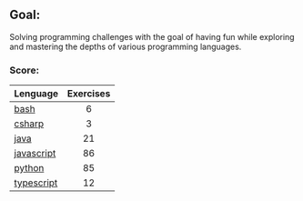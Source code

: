 ## Goal:
Solving programming challenges with the goal of having fun while exploring and mastering the depths of various programming languages.

### Score:
| Lenguage | Exercises |
|---|:---:|
| [bash](/bash) | 6 |
| [csharp](/csharp) | 3 |
| [java](/java) | 21 |
| [javascript](/javascript) | 86 |
| [python](/python) | 85 |
| [typescript](/typescript) | 12 |
